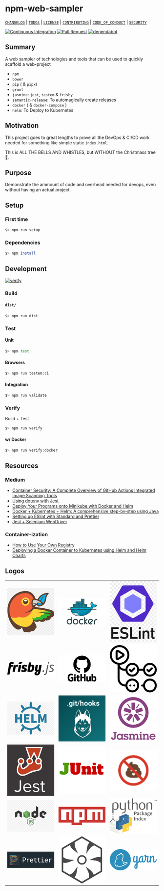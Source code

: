 # npm-web-sampler

[`CHANGELOG`](./CHANGELOG.md) | [`TODO`s](./TODO.md) | [`LICENSE`](./LICENSE.md) | [`CONTRIBUTING`](./CONTRIBUTING.md) | [`CODE_OF_CONDUCT`](./CODE_OF_CONDUCT.md) | [`SECURITY`](./SECURITY.md)

[![Continuous Integration](https://github.com/percebus/npm-web-sampler/actions/workflows/always.yml/badge.svg)](https://github.com/percebus/npm-web-sampler/actions/workflows/always.yml) [![Pull Request](https://github.com/percebus/npm-web-sampler/actions/workflows/pull_request.yml/badge.svg?event=pull_request)](https://github.com/percebus/npm-web-sampler/actions/workflows/pull_request.yml) [![dependabot](https://github.com/percebus/npm-web-sampler/actions/workflows/dependabot/dependabot-updates/badge.svg)](https://github.com/percebus/npm-web-sampler/actions/workflows/dependabot/dependabot-updates)

## Summary

A web sampler of technologies and tools that can be used to quickly scaffold a web-project

- `npm`
- `bower`
- `pip` ( & `pipx`)
- `grunt`
- `jasmine`: `jest`, `testem` & `frisby`
- `semantic-release`: To automagically create releases
- `docker` ( & `docker-compose` )
- `helm`: To Deploy to Kubernetes

## Motivation

This project goes to great lengths to prove all the DevOps & CI/CD work needed for something like simple static `index.html`.

This is ALL THE BELLS AND WHISTLES, but WITHOUT the Christmass tree 🎄.

## Purpose

Demonstrate the ammount of code and overhead needed for devops, even without having an actual project.

## Setup

### First time

```bash
$> npm run setup
```

### Dependencies

```bash
$> npm install
```

## Development

[![verify](https://github.com/percebus/npm-web-sampler/actions/workflows/always.yml/badge.svg)](https://github.com/percebus/npm-web-sampler/actions/workflows/always.yml)

### Build

#### `dist/`

```bash
$> npm run dist
```

### Test

#### Unit

```bash
$> npm test
```

#### Browsers

```bash
$> npm run testem:ci
```

#### Integration

```bash
$> npm run validate
```

### Verify

Build + Test

```bash
$> npm run verify
```

#### w/ Docker

```bash
$> npm run verify:docker
```

## Resources

### Medium

- [Container Security: A Complete Overview of GitHub Actions Integrated Image Scanning Tools](https://medium.com/@anshumaansingh10jan/container-security-a-complete-overview-of-github-actions-integrated-image-scanning-tools-832e6406ec23)
- [Using dotenv with Jest](https://lusbuab.medium.com/using-dotenv-with-jest-7e735b34e55f)
- [Deploy Your Programs onto Minikube with Docker and Helm](https://siweheee.medium.com/deploy-your-programs-onto-minikube-with-docker-and-helm-a68097e8d545)
- [Docker + Kubernetes + Helm: A comprehensive step-by-step using Java](https://ignaciocicero.medium.com/docker-kubernetes-helm-a-comprehensive-step-by-step-using-java-df83f6780d80)
- [Setting up ESlint with Standard and Prettier](https://medium.com/nerd-for-tech/setting-up-eslint-with-standard-and-prettier-be245cb9fc64)
- [Jest + Selenium WebDriver](https://medium.com/@mathieux51/jest-selenium-webdriver-e25604969c6)

### Container-ization

- [How to Use Your Own Registry](https://www.docker.com/blog/how-to-use-your-own-registry-2/)
- [Deploying a Docker Container to Kubernetes using Helm and Helm Charts](https://aahil13.hashnode.dev/deploying-a-docker-container-to-kubernetes-using-helm-and-helm-charts)

## Logos

<table>
  <tbody>
    <tr>
      <td><img src="./assets/img/tools/bower.png" alt="bower logo" width="200" /></td>
      <td><img src="./assets/img/tools/docker.png" alt="docker logo" width="200" /></td>
      <td><img src="./assets/img/tools/eslint.png" alt="eslint logo" width="200" /></td>
    </tr>
    <tr>
      <td><img src="./assets/img/tools/frisby.png" alt="frisby logo" width="200" /></td>
      <td><img src="./assets/img/tools/github.png" alt="github logo" width="200" /></td>
      <td><img src="./assets/img/tools/github_actions.png" alt="github actions logo" width="200" /></td>
    </tr>
    <tr>
      <td><img src="./assets/img/tools/helm.png" alt="helm logo" width="200" /></td>
      <td><img src="./assets/img/tools/husky.png" alt="husky logo" width="200" /></td>
      <td><img src="./assets/img/tools/jasmine.png" alt="jasmine logo" width="200" /></td>
    </tr>
    <tr>
      <td><img src="./assets/img/tools/jest.png" alt="jest logo" width="200" /></td>
      <td><img src="./assets/img/tools/junit.png" alt="junit logo" width="200" /></td>
      <td><img src="./assets/img/tools/lint-staged.png" alt="lint-staged logo" width="200" /></td>
    </tr>
    <tr>
      <td><img src="./assets/img/tools/node.png" alt="node logo" width="200" /></td>
      <td><img src="./assets/img/tools/npm.png" alt="npm logo" width="200" /></td>
      <td><img src="./assets/img/tools/pip.png" alt="pip logo" width="200" /></td>
    </tr>
    <tr>
      <td><img src="./assets/img/tools/prettier.png" alt="prettier logo" width="200" /></td>
      <td><img src="./assets/img/tools/semantic-release.png" alt="semantic-release logo" width="200" /></td>
      <td><img src="./assets/img/tools/yarn.png" alt="yarn logo" width="200" /></td>
    </tr>
  </tbody>
</table>

